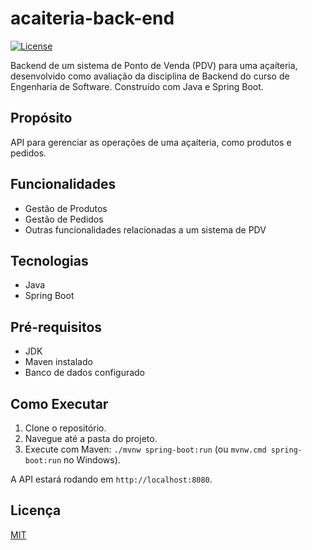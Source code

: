 # acaiteria-back-end

[![License](https://img.shields.io/badge/License-MIT-yellow.svg)](https://opensource.org/licenses/MIT)

Backend de um sistema de Ponto de Venda (PDV) para uma açaíteria, desenvolvido como avaliação da disciplina de Backend do curso de Engenharia de Software. Construído com Java e Spring Boot.

## Propósito

API para gerenciar as operações de uma açaíteria, como produtos e pedidos.

## Funcionalidades

* Gestão de Produtos
* Gestão de Pedidos
* Outras funcionalidades relacionadas a um sistema de PDV

## Tecnologias

* Java
* Spring Boot

## Pré-requisitos

* JDK 
* Maven instalado
* Banco de dados configurado

## Como Executar

1.  Clone o repositório.
2.  Navegue até a pasta do projeto.
3.  Execute com Maven: `./mvnw spring-boot:run` (ou `mvnw.cmd spring-boot:run` no Windows).

A API estará rodando em `http://localhost:8080`.

## Licença

[MIT](https://opensource.org/licenses/MIT)
